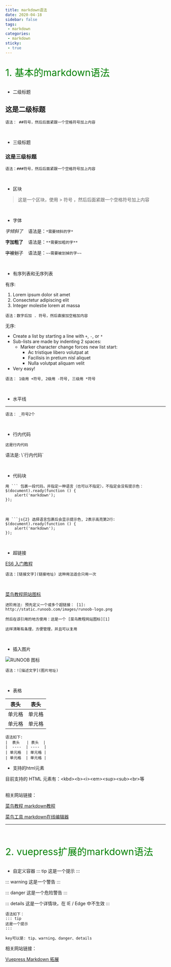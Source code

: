 ```yaml
---
title: markdown语法
date: 2020-04-18
sidebar: false
tags: 
 - markdown
categories:
 - markdown
sticky:
 - true
---
```


<!-- more -->
<p style="font-size:30px;color:green;">1. 基本的markdown语法</p>

- 二级标题
## 这是二级标题
`语法： ##符号，然后后面紧跟一个空格符号加上内容`

<br/>

- 三级标题
### 这是三级标题
`语法：###符号，然后后面紧跟一个空格符号加上内容`

<br/>

- 区块
> 这是一个区块，使用 > 符号 ，然后后面紧跟一个空格符号加上内容

<br/>

- 字体

*字倾斜了*  <span>&nbsp;&nbsp;&nbsp;语法是：`*需要倾斜的字*`</span>

**字加粗了** <span>&nbsp;&nbsp;&nbsp;语法是：`**需要加粗的字**`</span>

~~字被划了~~   <span>&nbsp;&nbsp;&nbsp;语法是：`~~需要被划掉的字~~`</span>

<br/>

- 有序列表和无序列表

有序: 
1. Lorem ipsum dolor sit amet
2. Consectetur adipiscing elit
3. Integer molestie lorem at massa

`语法：数字后加 . 符号，然后直接加空格加内容`

无序:
+ Create a list by starting a line with `+`, `-`, or `*`
+ Sub-lists are made by indenting 2 spaces:
  - Marker character change forces new list start:
    * Ac tristique libero volutpat at
    * Facilisis in pretium nisl aliquet
    * Nulla volutpat aliquam velit
+ Very easy!

`语法： 1级用 +符号, 2级用 -符号, 三级用 *符号`

<br/>

- 水平线

___
`语法： _符号2个`

<br/>

- 行内代码

`这是行内代码`
<p>语法是: \`行内代码`</p>

<br/>

- 代码块
```
用 ``` 包裹一段代码，并指定一种语言（也可以不指定），不指定会没有提示色：
$(document).ready(function () {
    alert('markdown');
});
```

<br/>

```js{2}
用 ```js{2} 选择语言包裹后会显示提示色, 2表示高亮第2行:
$(document).ready(function () {
    alert('markdown');
});
```
<br/>

- 超链接

[ES6 入门教程](https://es6.ruanyifeng.com/)

`语法：[链接文字](链接地址) 这种用法适合只用一次`

<br/>

[1]: http://static.runoob.com/images/runoob-logo.png
[菜鸟教程网站图标][1]

`进阶用法: 预先定义一个或多个超链接： [1]: http://static.runoob.com/images/runoob-logo.png`

`然后在该引用的地方使用：这是一个 [菜鸟教程网站图标][1]`

`这样清晰有条理，方便管理，并且可以复用`

<br/>

- 插入图片

![RUNOOB 图标](http://static.runoob.com/images/runoob-logo.png)

`语法：![描述文字](图片地址)`


<br/>

- 表格

|  表头   | 表头  |
|  ----  | ----  |
| 单元格  | 单元格 |
| 单元格  | 单元格 |

```
语法如下:
|  表头   | 表头  |
|  ----  | ----  |
| 单元格  | 单元格 |
| 单元格  | 单元格 |
```

- 支持的html元素

<p>目前支持的 HTML 元素有：&lt;kbd&gt;&lt;b&gt;&lt;i&gt;&lt;em&gt;&lt;sup&gt;&lt;sub&gt;&lt;br&gt;等</p>

<br/>
相关网站链接：

[菜鸟教程 markdown教程](https://www.runoob.com/markdown/md-tutorial.html)

[菜鸟工具 markdown在线编辑器](https://c.runoob.com/front-end/712)
______
<br/>
<p style="font-size:30px;color:green;">2. vuepress扩展的markdown语法</p>

- 自定义容器
::: tip
这是一个提示
:::

::: warning
这是一个警告
:::

::: danger
这是一个危险警告
:::

::: details
这是一个详情块，在 IE / Edge 中不生效
:::

```
语法如下：
::: tip
这是一个提示
:::

key可以是: tip、warning、danger、details
```

相关网站链接：

[Vuepress Markdown 拓展](https://www.vuepress.cn/guide/markdown.html#header-anchors)


